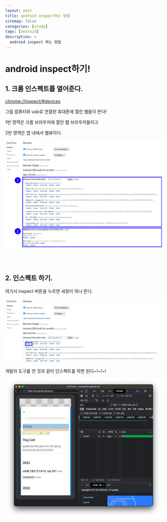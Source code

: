 ```yaml
---
layout: post
title: android inspect하는 방법
sitemap: false
categories: [study]
tags: [android]
description: >
  android inspect 하는 방법
---
```

# android inspect하기!

## 1. 크롬 인스펙트를 열어준다. 
[chrome://inspect/#devices](chrome://inspect/#devices)

그럼 컴퓨터와 usb로 연결된 휴대폰에 열린 웹들이 뜬다!

1번 영역은 크롬 브라우저에 열린 웹 브라우저들이고

2번 영역은 앱 내에서 웹뷰이다. 

![](/assets/img/android/inspect/android-inspect1.png)


<br>
<br>


## 2. 인스펙트 하기.

여기서 inspect 버튼을 누르면 새창이 하나 뜬다. 

![](/assets/img/android/inspect/android-inspect2.png)

개발자 도구를 연 것과 같이 인스펙트를 하면 된다~!~!~!

![](/assets/img/android/inspect/android-inspect3.png)